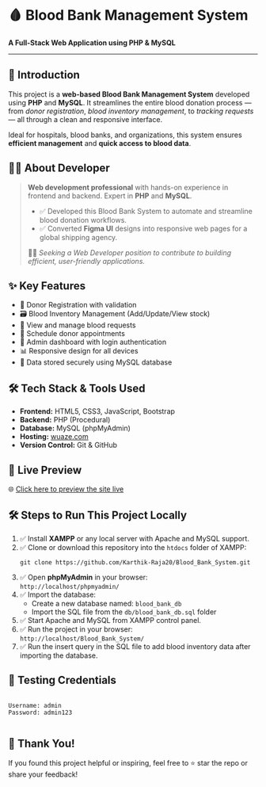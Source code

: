
  <h1>🩸 Blood Bank Management System</h1>
  <p><strong>A Full-Stack Web Application using PHP & MySQL</strong></p>

  <hr>

  <h2>📘 Introduction</h2>
  <p>
    This project is a <strong>web-based Blood Bank Management System</strong> developed using <strong>PHP</strong> and <strong>MySQL</strong>. It streamlines the entire blood donation process — from <em>donor registration</em>, <em>blood inventory management</em>, to <em>tracking requests</em> — all through a clean and responsive interface.
  </p>
  <p>
    Ideal for hospitals, blood banks, and organizations, this system ensures <strong>efficient management</strong> and <strong>quick access to blood data</strong>.
  </p>

  <h2>👨‍💻 About Developer</h2>
  <blockquote>
    <p><strong>Web development professional</strong> with hands-on experience in frontend and backend. Expert in <strong>PHP</strong> and <strong>MySQL</strong>.</p>
    <ul>
      <li>✅ Developed this Blood Bank System to automate and streamline blood donation workflows.</li>
      <li>✅ Converted <strong>Figma UI</strong> designs into responsive web pages for a global shipping agency.</li>
    </ul>
    <p>👨‍💼 <em>Seeking a Web Developer position to contribute to building efficient, user-friendly applications.</em></p>
  </blockquote>

  <h2>✨ Key Features</h2>
  <ul>
    <li>📝 Donor Registration with validation</li>
    <li>🗃️ Blood Inventory Management (Add/Update/View stock)</li>
    <li>📄 View and manage blood requests</li>
    <li>📅 Schedule donor appointments</li>
    <li>🔐 Admin dashboard with login authentication</li>
    <li>📊 Responsive design for all devices</li>
    <li>📂 Data stored securely using MySQL database</li>
  </ul>

  <h2>🛠️ Tech Stack & Tools Used</h2>
  <ul>
    <li><strong>Frontend:</strong> HTML5, CSS3, JavaScript, Bootstrap</li>
    <li><strong>Backend:</strong> PHP (Procedural)</li>
    <li><strong>Database:</strong> MySQL (phpMyAdmin)</li>
    <li><strong>Hosting:</strong> <a href="https://blood-bank-management.wuaze.com" target="_blank">wuaze.com</a></li>
    <li><strong>Version Control:</strong> Git & GitHub</li>
  </ul>

  <h2>🚀 Live Preview</h2>
  <p>
    🌐 <a href="https://blood-bank-management.wuaze.com" target="_blank">Click here to preview the site live</a>
  </p>

  <h2>🛠️ Steps to Run This Project Locally</h2>
  <ol>
    <li>✅ Install <strong>XAMPP</strong> or any local server with Apache and MySQL support.</li>
    <li>✅ Clone or download this repository into the <code>htdocs</code> folder of XAMPP:
      <pre><code>git clone https://github.com/Karthik-Raja20/Blood_Bank_System.git</code></pre>
    </li>
    <li>✅ Open <strong>phpMyAdmin</strong> in your browser: <br><code>http://localhost/phpmyadmin/</code></li>
    <li>✅ Import the database:
      <ul>
        <li>Create a new database named: <code>blood_bank_db</code></li>
        <li>Import the SQL file from the <code>db/blood_bank_db.sql</code> folder</li>
      </ul>
    </li>
    <li>✅ Start Apache and MySQL from XAMPP control panel.</li>
    <li>✅ Run the project in your browser:
      <br><code>http://localhost/Blood_Bank_System/</code>
    </li>
    <li>✅ Run the insert query in the SQL file to add blood inventory data after importing the database.</li>
  </ol>

  <h2>🧪 Testing Credentials</h2>
  <pre><code>
Username: admin
Password: admin123
  </code></pre>

  <h2>🙌 Thank You!</h2>
  <p>If you found this project helpful or inspiring, feel free to ⭐ star the repo or share your feedback!</p>

